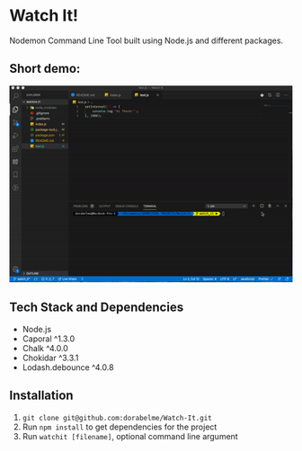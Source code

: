 # Watch It!

Nodemon Command Line Tool built using Node.js and different packages.

## Short demo:

<p align ="center">
<img src="./watchit.gif" alt="command line tool app example">
</p>

## Tech Stack and Dependencies

-   Node.js
-   Caporal ^1.3.0
-   Chalk ^4.0.0
-   Chokidar ^3.3.1
-   Lodash.debounce ^4.0.8

## Installation

1. `git clone git@github.com:dorabelme/Watch-It.git`
2. Run `npm install` to get dependencies for the project
3. Run `watchit [filename]`, optional command line argument
